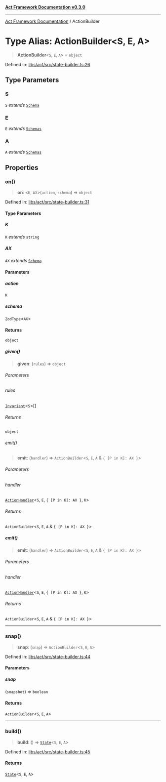 [**Act Framework Documentation v0.3.0**](../README.md)

***

[Act Framework Documentation](../globals.md) / ActionBuilder

# Type Alias: ActionBuilder\<S, E, A\>

> **ActionBuilder**\<`S`, `E`, `A`\> = `object`

Defined in: [libs/act/src/state-builder.ts:26](https://github.com/Rotorsoft/act-root/blob/b40f67575d048d860d7c67a52d36c927803922d7/libs/act/src/state-builder.ts#L26)

## Type Parameters

### S

`S` *extends* [`Schema`](Schema.md)

### E

`E` *extends* [`Schemas`](Schemas.md)

### A

`A` *extends* [`Schemas`](Schemas.md)

## Properties

### on()

> **on**: \<`K`, `AX`\>(`action`, `schema`) => `object`

Defined in: [libs/act/src/state-builder.ts:31](https://github.com/Rotorsoft/act-root/blob/b40f67575d048d860d7c67a52d36c927803922d7/libs/act/src/state-builder.ts#L31)

#### Type Parameters

##### K

`K` *extends* `string`

##### AX

`AX` *extends* [`Schema`](Schema.md)

#### Parameters

##### action

`K`

##### schema

`ZodType`\<`AX`\>

#### Returns

`object`

##### given()

> **given**: (`rules`) => `object`

###### Parameters

###### rules

[`Invariant`](Invariant.md)\<`S`\>[]

###### Returns

`object`

###### emit()

> **emit**: (`handler`) => `ActionBuilder`\<`S`, `E`, `A` & `{ [P in K]: AX }`\>

###### Parameters

###### handler

[`ActionHandler`](ActionHandler.md)\<`S`, `E`, `{ [P in K]: AX }`, `K`\>

###### Returns

`ActionBuilder`\<`S`, `E`, `A` & `{ [P in K]: AX }`\>

##### emit()

> **emit**: (`handler`) => `ActionBuilder`\<`S`, `E`, `A` & `{ [P in K]: AX }`\>

###### Parameters

###### handler

[`ActionHandler`](ActionHandler.md)\<`S`, `E`, `{ [P in K]: AX }`, `K`\>

###### Returns

`ActionBuilder`\<`S`, `E`, `A` & `{ [P in K]: AX }`\>

***

### snap()

> **snap**: (`snap`) => `ActionBuilder`\<`S`, `E`, `A`\>

Defined in: [libs/act/src/state-builder.ts:44](https://github.com/Rotorsoft/act-root/blob/b40f67575d048d860d7c67a52d36c927803922d7/libs/act/src/state-builder.ts#L44)

#### Parameters

##### snap

(`snapshot`) => `boolean`

#### Returns

`ActionBuilder`\<`S`, `E`, `A`\>

***

### build()

> **build**: () => [`State`](State.md)\<`S`, `E`, `A`\>

Defined in: [libs/act/src/state-builder.ts:45](https://github.com/Rotorsoft/act-root/blob/b40f67575d048d860d7c67a52d36c927803922d7/libs/act/src/state-builder.ts#L45)

#### Returns

[`State`](State.md)\<`S`, `E`, `A`\>
